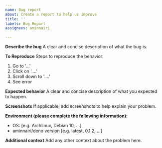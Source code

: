 ```yaml
---
name: Bug report
about: Create a report to help us improve
title: ''
labels: Bug Report
assignees: aminnairi

---
```


**Describe the bug**
A clear and concise description of what the bug is.

**To Reproduce**
Steps to reproduce the behavior:
1. Go to '...'
2. Click on '....'
3. Scroll down to '....'
4. See error

**Expected behavior**
A clear and concise description of what you expected to happen.

**Screenshots**
If applicable, add screenshots to help explain your problem.

**Environment (please complete the following information):**
 - OS: [e.g. Archlinux, Debian 10, ...]
 - aminnairi/deno version [e.g. latest, 0.1.2, ...]

**Additional context**
Add any other context about the problem here.
